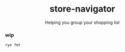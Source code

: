 <h1 align="center">store-navigator</h1>

<p align="center">Helping you group your shopping list</p>








### wip

```
rye fmt
```
